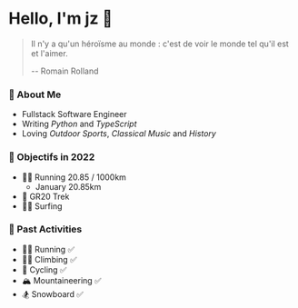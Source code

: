 Hello, I'm jz 🎏
==============

> Il n'y a qu'un héroïsme au monde : c'est de voir le monde tel qu'il est et l'aimer.
>
> -- Romain Rolland

### 🧸 About Me

- Fullstack Software Engineer
- Writing _Python_ and _TypeScript_
- Loving _Outdoor Sports_, _Classical Music_ and _History_

### 🌻 Objectifs in 2022

- 🏃🏻 Running 20.85 / 1000km
  + January 20.85km
- 🥾 GR20 Trek
- 🏄🏻 Surfing

### 🥊 Past Activities

- 🏃🏻 Running ✅
- 🧗🏻 Climbing ✅
- 🚴 Cycling ✅
- 🏔 Mountaineering ✅
- 🏂 Snowboard ✅

<!--
**jiyuzhuang/jiyuzhuang** is a ✨ _special_ ✨ repository because its `README.md` (this file) appears on your GitHub profile.

Here are some ideas to get you started:

- 🔭 I’m currently working on ...
- 🌱 I’m currently learning ...
- 👯 I’m looking to collaborate on ...
- 🤔 I’m looking for help with ...
- 💬 Ask me about ...
- 📫 How to reach me: ...
- 😄 Pronouns: ...
- ⚡ Fun fact: ...
-->
